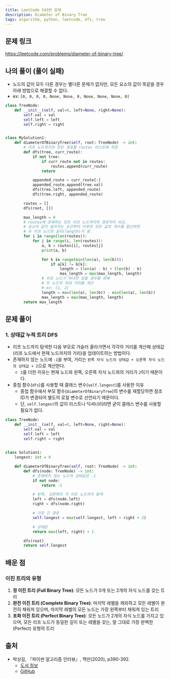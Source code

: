 ```yaml
---
title: LeetCode 543번 문제
description: Diameter of Binary Tree
tags: algorithm, python, leetcode, dfs, tree
---
```


## 문제 링크

https://leetcode.com/problems/diameter-of-binary-tree/

## 나의 풀이 (풀이 실패)

- 노드의 값이 모두 다른 경우는 별다른 문제가 없지만, 모든 요소의 값이 똑같을 경우 아래 방법으로 해결할 수 없다.
- ex: `[0, 0, 0, 0, None, None, 0, None, None, None, 0]`

```python
class TreeNode:
    def __init__(self, val=0, left=None, right=None):
        self.val = val
        self.left = left
        self.right = right


class MySolution1:
    def diameterOfBinaryTree(self, root: TreeNode) -> int:
        # 리프 노드까지의 모든 경로를 routes 리스트에 저장
        def dfs(tree, curr_route):
            if not tree:
                if curr_route not in routes:
                    routes.append(curr_route)
                return

            appended_route = curr_route[:]
            appended_route.append(tree.val)
            dfs(tree.left, appended_route)
            dfs(tree.right, appended_route)

        routes = []
        dfs(root, [])

        max_length = 0
        # routes에 존재하는 모든 리프 노드까지의 경로끼리 비교,
        # 요소의 값이 달라지는 순간부터 이후의 모든 값의 개수를 합산하면
        # 두 리프 노드의 길이(length)가 됨
        for i in range(len(routes)):
            for j in range(i, len(routes)):
                a, b = routes[i], routes[j]
                print(a, b)

                for k in range(min(len(a), len(b))):
                    if a[k] != b[k]:
                        length = (len(a) - k) + (len(b) - k)
                        max_length = max(max_length, length)
                # 리프 노드가 하나만 있을 경우를 위해
                # 두 노드의 최대 거리를 계산
                # ex: [1, 2]
                length = max(len(a), len(b)) - min(len(a), len(b))
                max_length = max(max_length, length)
        return max_length
```

## 문제 풀이

### 1. 상태값 누적 트리 DFS

- 리프 노드까지 탐색한 다음 부모로 거슬러 올라가면서 각각의 거리를 계산해 상태값(리프 노드에서 현재 노드까지의 거리)을 업데이트하는 방법이다.
- 존재하지 않는 노드에 `-1`을 부여, 거리는 `왼쪽 자식 노드의 상태값 + 오른쪽 자식 노드의 상태값 + 2`으로 계산한다.
  - `2`를 더한 이유는 현재 노드와 왼쪽, 오른쪽 자식 노드와의 거리가 `2`이기 때문이다.
- 중첩 함수(`dfs`)를 사용할 때 클래스 변수(`self.longest`)를 사용한 이유
  - 중첩 함수에서 부모 함수(`diameterOfBinaryTree`)의 변수를 재할당하면 참조 ID가 변경되어 별도의 로컬 변수로 선언되기 때문이다.
  - 단, `self.longest`의 값이 리스트나 딕셔너리라면 굳이 클래스 변수를 사용할 필요가 없다.

```python
class TreeNode:
    def __init__(self, val=0, left=None, right=None):
        self.val = val
        self.left = left
        self.right = right

        
class Solution1:
    longest: int = 0

    def diameterOfBinaryTree(self, root: TreeNode) -> int:
        def dfs(node: TreeNode) -> int:
            # 존재하지 않는 노드의 상태값은 -1
            if not node:
                return -1

            # 왼쪽, 오른쪽의 각 리프 노드까지 탐색
            left = dfs(node.left)
            right = dfs(node.right)

            # 가장 긴 경로
            self.longest = max(self.longest, left + right + 2)

            # 상태값
            return max(left, right) + 1

        dfs(root)
        return self.longest
```

## 배운 점

### 이진 트리의 유형

1. **정 이진 트리 (Full Binary Tree)**: 모든 노드가 0개 또는 2개의 자식 노드를 갖는 트리
2. **완전 이진 트리 (Complete Binary Tree)**: 마지막 레벨을 제외하고 모든 레벨이 완전히 채워져 있으며, 마지막 레벨의 모든 노드는 가장 왼쪽부터 채워져 있는 트리
3. **포화 이진 트리 (Perfect Binary Tree)**: 모든 노드가 2개의 자식 노드를 가지고 있으며, 모든 리프 노드가 동일한 깊이 또는 레벨을 갖는, 말 그대로 가장 완벽한(Perfect) 유형의 트리

## 출처

- 박상길, 『파이썬 알고리즘 인터뷰』, 책만(2020), p390-392.
  - [도서 정보](https://www.onlybook.co.kr/entry/algorithm-interview)
  - [GitHub](https://github.com/onlybooks/algorithm-interview)
